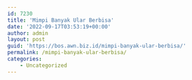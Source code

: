 ```yaml
---
id: 7230
title: 'Mimpi Banyak Ular Berbisa'
date: '2022-09-17T03:53:19+00:00'
author: admin
layout: post
guid: 'https://bos.awn.biz.id/mimpi-banyak-ular-berbisa/'
permalink: /mimpi-banyak-ular-berbisa/
categories:
    - Uncategorized
---
```


